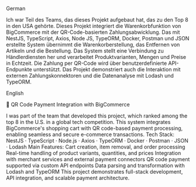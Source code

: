 German

Ich war Teil des Teams, das dieses Projekt aufgebaut hat, das zu den Top 8 in den USA gehörte.
Dieses Projekt integriert die Warenkorbfunktion von BigCommerce mit der QR-Code-basierten Zahlungsabwicklung. Das mit NestJS, TypeScript, Axios, Node JS, TypeORM, Docker, Postman und JSON erstellte System übernimmt die Warenkorberstellung, das Entfernen von Artikeln und die Bestellung. Das System stellt eine Verbindung zu Händlerdiensten her und verarbeitet Produktvarianten, Mengen und Preise in Echtzeit. Die Zahlung per QR-Code wird über benutzerdefinierte API-Endpunkte unterstützt. Das Projekt demonstriert auch die Interaktion mit externen Zahlungskonnektoren und die Datenanalyse mit Lodash und TypeORM.

English

🛒 QR Code Payment Integration with BigCommerce

I was part of the team that developed this project, which ranked among the top 8 in the U.S. in a global tech competition.
This system integrates BigCommerce's shopping cart with QR code-based payment processing, enabling seamless and secure e-commerce transactions.
Tech Stack: NestJS · TypeScript · Node.js · Axios · TypeORM · Docker · Postman · JSON · Lodash
Main Features:
Cart creation, item removal, and order processing
Real-time handling of product variants, quantities, and prices
Integration with merchant services and external payment connectors
QR code payment supported via custom API endpoints
Data parsing and transformation with Lodash and TypeORM
This project demonstrates full-stack development, API integration, and scalable payment architecture.
